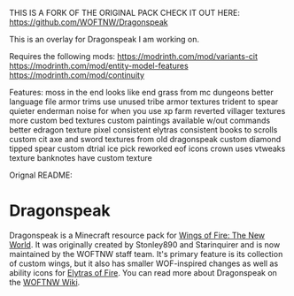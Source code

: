 THIS IS A FORK OF THE ORIGINAL PACK
CHECK IT OUT HERE: https://github.com/WOFTNW/Dragonspeak

This is an overlay for Dragonspeak I am working on.

Requires the following mods:
https://modrinth.com/mod/variants-cit<br>
https://modrinth.com/mod/entity-model-features<br>
https://modrinth.com/mod/continuity

Features:
moss in the end looks like end grass from mc dungeons
better language file
armor trims use unused tribe armor textures
trident to spear
quieter enderman noise for when you use xp farm
reverted villager textures
more custom bed textures
custom paintings available w/out commands
better edragon texture
pixel consistent elytras
consistent books to scrolls
custom cit axe and sword textures from old dragonspeak
custom diamond tipped spear
custom dtrial ice pick
reworked eof icons
crown uses vtweaks texture
banknotes have custom texture

Orignal README:

# Dragonspeak

Dragonspeak is a Minecraft resource pack for [Wings of Fire: The New World](https://woftnw.org). It was originally created by Stonley890 and Starinquirer and is now maintained by the WOFTNW staff team. It's primary feature is its collection of custom wings, but it also has smaller WOF-inspired changes as well as ability icons for [Elytras of Fire](https://github.com/iHeronGH/Elytras-of-Fire). You can read more about Dragonspeak on the [WOFTNW Wiki](https://wiki.woftnw.org/wiki/Dragonspeak).
